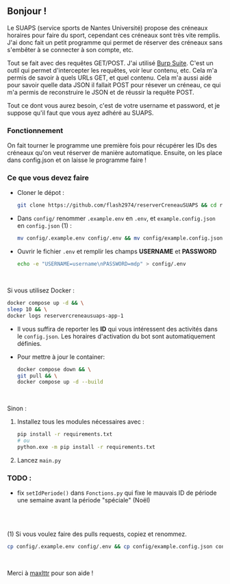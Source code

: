 ## Bonjour !
Le SUAPS (service sports de Nantes Université) propose des créneaux horaires pour faire du sport, cependant ces créneaux sont très vite remplis.
J'ai donc fait un petit programme qui permet de réserver des créneaux sans s'embêter à se connecter à son compte, etc.

Tout se fait avec des requêtes GET/POST. J'ai utilisé [Burp Suite](https://portswigger.net/burp/releases/professional-community-2024-8-5?requestededition=community&requestedplatform=). C'est un outil qui permet d'intercepter les requêtes, voir leur contenu, etc. Cela m'a permis de savoir à quels URLs GET, et quel contenu. Cela m'a aussi aidé pour savoir quelle data JSON il fallait POST pour résever un créneau, ce qui m'a permis de reconstruire le JSON et de réussir la requête POST.

Tout ce dont vous aurez besoin, c'est de votre username et password, et je suppose qu'il faut que vous ayez adhéré au SUAPS.


### Fonctionnement
On fait tourner le programme une première fois pour récupérer les IDs des créneaux qu'on veut réserver de manière automatique. Ensuite, on les place dans config.json et on laisse le programme faire !

### Ce que vous devez faire
- Cloner le dépot :
    ```bash
    git clone https://github.com/flash2974/reserverCreneauSUAPS && cd reserverCreneauSUAPS/
    ```
- Dans `config/` renommer `.example.env` en `.env`, et `example.config.json` en `config.json` (1) : 
    ```bash
    mv config/.example.env config/.env && mv config/example.config.json config/config.json
    ```

- Ouvrir le fichier `.env` et remplir les champs **USERNAME** et **PASSWORD**
    ```bash
    echo -e "USERNAME=username\nPASSWORD=mdp" > config/.env
    ```

<br>

Si vous utilisez Docker :
```bash
docker compose up -d && \
sleep 10 && \
docker logs reservercreneausuaps-app-1
```
- Il vous suffira de reporter les **ID** qui vous intéressent des activités dans le `config.json`. Les horaires d'activation du bot sont automatiquement définies.
- Pour mettre à jour le container:

    ```bash
    docker compose down && \
    git pull && \
    docker compose up -d --build
    ```

<br>

Sinon :
1. Installez tous les modules nécessaires avec :
    ```bash
    pip install -r requirements.txt
    # ou
    python.exe -m pip install -r requirements.txt
    ```

2. Lancez `main.py`

### TODO :
- fix `setIdPeriode()` dans `Fonctions.py` qui fixe le mauvais ID de période une semaine avant la période "spéciale" (Noël)

<br>
<br>

(1) Si vous voulez faire des pulls requests, copiez et renommez.
```bash
cp config/.example.env config/.env && cp config/example.config.json config/config.json
```

<br>

Merci à [maxlttr](https://github.com/maxlttr1) pour son aide !
